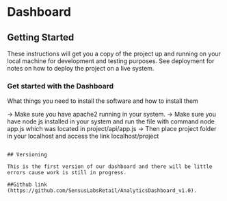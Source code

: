 # Dashboard


## Getting Started

These instructions will get you a copy of the project up and running on your local machine for development and testing purposes. See deployment for notes on how to deploy the project on a live system.

### Get started with the Dashboard

What things you need to install the software and how to install them

-> Make sure you have apache2 running in your system.
-> Make sure you have node js installed in your system and run the file with command node app.js which was located in project/api/app.js
-> Then place project folder in your localhost and access the link localhost/project

```

## Versioning

This is the first version of our dashboard and there will be little errors cause work is still in progress.

##Github link
(https://github.com/SensusLabsRetail/AnalyticsDashboard_v1.0). 
